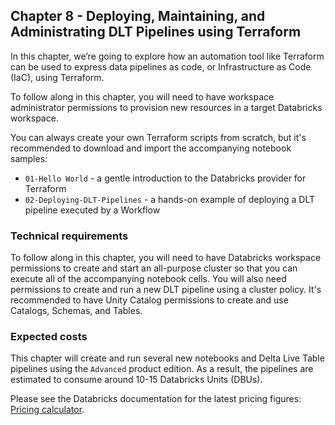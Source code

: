 ## Chapter 8 - Deploying, Maintaining, and Administrating DLT Pipelines using Terraform

In this chapter, we’re going to explore how an automation tool like Terraform can be used to express data pipelines as code, or Infrastructure as Code (IaC), using Terraform.

To follow along in this chapter, you will need to have workspace administrator permissions to provision new resources in a target Databricks workspace.

You can always create your own Terraform scripts from scratch, but it's recommended to download and import the accompanying notebook samples:

- `01-Hello World` - a gentle introduction to the Databricks provider for Terraform
- `02-Deploying-DLT-Pipelines` - a hands-on example of deploying a DLT pipeline executed by a Workflow

### Technical requirements
To follow along in this chapter, you will need to have Databricks workspace permissions to create and start an all-purpose cluster so that you can execute all of the accompanying notebook cells. You will also need permissions to create and run a new DLT pipeline using a cluster policy. It's recommended to have Unity Catalog permissions to create and use Catalogs, Schemas, and Tables.

### Expected costs
This chapter will create and run several new notebooks and Delta Live Table pipelines using the `Advanced` product edition. As a result, the pipelines are estimated to consume around 10-15 Databricks Units (DBUs).

Please see the Databricks documentation for the latest pricing figures: [Pricing calculator](https://www.databricks.com/product/pricing/product-pricing/instance-types).
